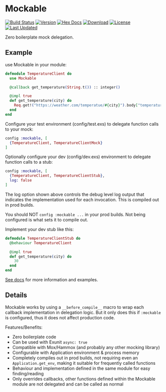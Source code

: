 # Mockable

[![Build Status](https://github.com/grantwest/mockable/actions/workflows/ci.yml/badge.svg)](https://github.com/grantwest/mockable/actions/workflows/ci.yml)
[![Version](https://img.shields.io/hexpm/v/mockable.svg)](https://hex.pm/packages/mockable)
[![Hex Docs](https://img.shields.io/badge/hex-docs-lightgreen.svg)](https://hexdocs.pm/mockable/)
[![Download](https://img.shields.io/hexpm/dt/mockable.svg)](https://hex.pm/packages/mockable)
[![License](https://img.shields.io/badge/License-0BSD-blue.svg)](https://opensource.org/licenses/0bsd)
[![Last Updated](https://img.shields.io/github/last-commit/grantwest/mockable.svg)](https://github.com/grantwest/mockable/commits/main)

Zero boilerplate mock delegation.

## Example

use Mockable in your module:

```elixir
defmodule TemperatureClient do
  use Mockable

  @callback get_temperature(String.t()) :: integer()

  @impl true
  def get_temperature(city) do
    Req.get!("https://weather.com/temperatue/#{city}").body["temperature"]
  end
end
```

Configure your test environment (config/test.exs) to delegate function calls to your mock:

```elixir
config :mockable, [
  {TemperatureClient, TemperatureClientMock}
]
```

Optionally configure your dev (config/dev.exs) environment to delegate function calls to a stub:

```elixir
config :mockable, [
  {TemperatureClient, TemperatureClientStub},
  log: false
]
```

The log option shown above controls the debug level log output that indicates the implementation used for each invocation. This is compiled out in prod builds.

You should NOT `config :mockable ...` in your prod builds. Not being configured is what sets it to compile out.

Implement your dev stub like this:

```elixir
defmodule TemperatureClientStub do
  @behaviour TemperatureClient

  @impl true
  def get_temperature(city) do
    30
  end
end
```

[See docs](https://hexdocs.pm/mockable/Mockable.html) for more information and examples.

## Details

Mockable works by using a `__before_compile__` macro to wrap each callback implementation in delegation logic. But it only does this if `:mockable` is configured, thus it does not affect production code.

Features/Benefits:

- Zero boilerplate code
- Can be used with Exunit `async: true`
- Compatible with Mox/Hammox (and probably any other mocking library)
- Configurable with Application environment & process memory
- Completely compiles out in prod builds, not requiring even an `Application.get_env`, making it suitable for frequently called functions
- Behaviour and implementation defined in the same module for easy finding/reading
- Only overrides callbacks, other functions defined within the Mockable module are not delegated and can be called as normal
